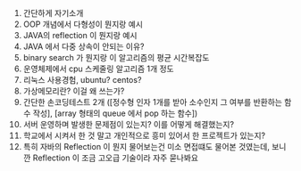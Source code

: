 1. 간단하게 자기소개
2. OOP 개념에서 다형성이 뭔지랑 예시
3. JAVA의 reflection 이 뭔지랑 예시
4. JAVA 에서 다중 상속이 안되는 이유?
5. binary search 가 뭔지랑 이 알고리즘의 평균 시간복잡도
6. 운영체제에서 cpu 스케줄링 알고리즘 1개 정도
7. 리눅스 사용경험, ubuntu? centos?
8. 가상메모리란? 이걸 왜 쓰는가?
9. 간단한 손코딩테스트 2개
([정수형 인자 1개를 받아 소수인지 그 여부를 반환하는 함수 작성], [array 형태의 queue 에서 pop 하는 함수])
10. 서버 운영하며 발생한 문제점이 있는지? 이를 어떻게 해결했는지?
11. 학교에서 시켜서 한 것 말고 개인적으로 흥미 있어서 한 프로젝트가 있는지?
12. 특히 자바의 Reflection 이 뭔지 물어보는건 미소 면접떄도 물어본 것였는데, 보니깐 Reflection 이 조금 고오급 기술이라 자주 묻나봐요
